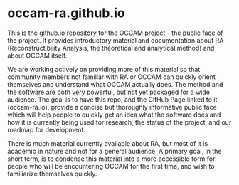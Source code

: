 # occam-ra.github.io

This is the github.io repository for the OCCAM project - the public face of the project. It provides introductory material and documentation about RA (Reconstructibility Analysis, the theoretical and analytical method) and about OCCAM itself.

We are working actively on providing more of this material so that community members not familiar with RA or OCCAM can quickly orient themselves and understand what OCCAM actually does. The method and the software are both very powerful, but not yet packaged for a wide audience. The goal is to have this repo, and the GitHub Page linked to it (occam-ra.io), provide a concise but thoroughly informative public face which will help people to quickly get an idea what the software does and how it is currently being used for research, the status of the project, and our roadmap for development.

There is much material currently available about RA, but most of it is academic in nature and not for a general audience. A primary goal, in the short term, is to condense this material into a more accessible form for people who will be encountering OCCAM for the first time, and wish to familiarize themselves quickly.
